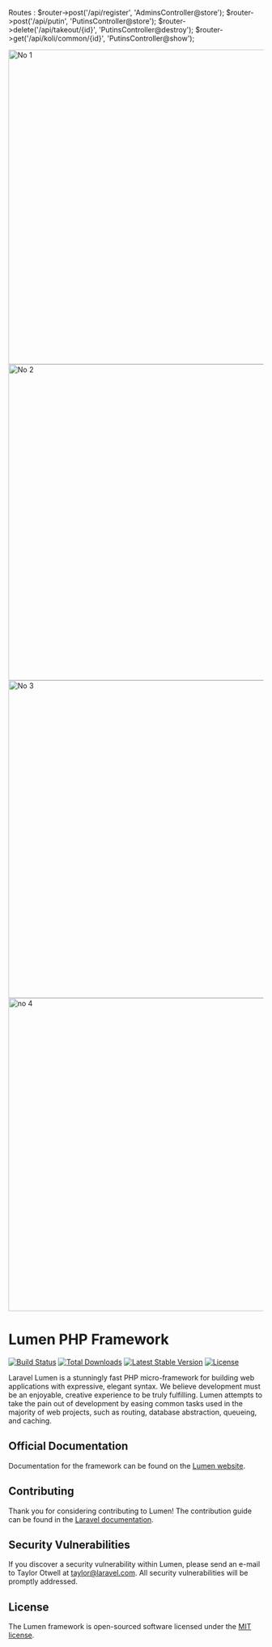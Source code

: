 Routes :
$router->post('/api/register', 'AdminsController@store');
$router->post('/api/putin', 'PutinsController@store');
$router->delete('/api/takeout/{id}', 'PutinsController@destroy');
$router->get('/api/koli/common/{id}', 'PutinsController@show');

<img width="621" alt="No 1" src="https://user-images.githubusercontent.com/86046191/180965992-42e875c9-6f2f-4ac6-98a5-4cf8510b0c8f.PNG">
<img width="624" alt="No 2" src="https://user-images.githubusercontent.com/86046191/180966002-11c6ab61-b550-4db9-b79f-988afde155ab.PNG">
<img width="627" alt="No 3" src="https://user-images.githubusercontent.com/86046191/180966005-b2436855-0b10-4a14-b92b-bdd25e988983.PNG">
<img width="618" alt="no 4" src="https://user-images.githubusercontent.com/86046191/180966007-e1e7a008-af86-4e88-81ef-868dc3b519ea.PNG">

# Lumen PHP Framework

[![Build Status](https://travis-ci.org/laravel/lumen-framework.svg)](https://travis-ci.org/laravel/lumen-framework)
[![Total Downloads](https://img.shields.io/packagist/dt/laravel/lumen-framework)](https://packagist.org/packages/laravel/lumen-framework)
[![Latest Stable Version](https://img.shields.io/packagist/v/laravel/lumen-framework)](https://packagist.org/packages/laravel/lumen-framework)
[![License](https://img.shields.io/packagist/l/laravel/lumen)](https://packagist.org/packages/laravel/lumen-framework)

Laravel Lumen is a stunningly fast PHP micro-framework for building web applications with expressive, elegant syntax. We believe development must be an enjoyable, creative experience to be truly fulfilling. Lumen attempts to take the pain out of development by easing common tasks used in the majority of web projects, such as routing, database abstraction, queueing, and caching.

## Official Documentation

Documentation for the framework can be found on the [Lumen website](https://lumen.laravel.com/docs).

## Contributing

Thank you for considering contributing to Lumen! The contribution guide can be found in the [Laravel documentation](https://laravel.com/docs/contributions).

## Security Vulnerabilities

If you discover a security vulnerability within Lumen, please send an e-mail to Taylor Otwell at taylor@laravel.com. All security vulnerabilities will be promptly addressed.

## License

The Lumen framework is open-sourced software licensed under the [MIT license](https://opensource.org/licenses/MIT).
